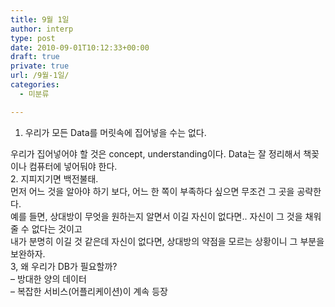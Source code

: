```yaml
---
title: 9월 1일
author: interp
type: post
date: 2010-09-01T10:12:33+00:00
draft: true
private: true
url: /9월-1일/
categories:
  - 미분류

---
```

1. 우리가 모든 Data를 머릿속에 집어넣을 수는 없다.

<div>
  우리가 집어넣어야 할 것은 concept, understanding이다. Data는 잘 정리해서 책꽂이나 컴퓨터에 넣어둬야 한다.
</div>

<div>
</div>

<div>
  2. 지피지기면 백전불태.
</div>

<div>
  먼저 어느 것을 알아야 하기 보다, 어느 한 쪽이 부족하다 싶으면 무조건 그 곳을 공략한다.
</div>

<div>
  예를 들면, 상대방이 무엇을 원하는지 알면서 이길 자신이 없다면.. 자신이 그 것을 채워줄 수 없다는 것이고
</div>

<div>
  내가 분명히 이길 것 같은데 자신이 없다면, 상대방의 약점을 모르는 상황이니 그 부분을 보완하자.
</div>

<div>
</div>

<div>
  3, 왜 우리가 DB가 필요할까?
</div>

<div>
  &#8211; 방대한 양의 데이터
</div>

<div>
  &#8211; 복잡한 서비스(어플리케이션)이 계속 등장
</div>